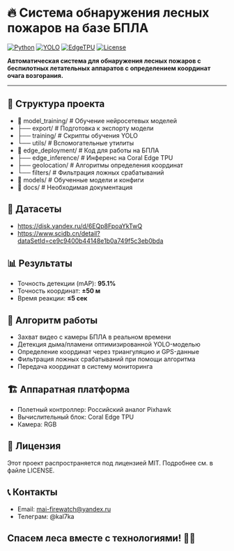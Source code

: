 # 🔥 Система обнаружения лесных пожаров на базе БПЛА

[![Python](https://img.shields.io/badge/Python-3.8%2B-blue)](https://python.org)
[![YOLO](https://img.shields.io/badge/YOLO-v11-red)](https://ultralytics.com)
[![EdgeTPU](https://img.shields.io/badge/Edge-TPU-orange)](https://coral.ai)
[![License](https://img.shields.io/badge/License-MIT-green)](LICENSE)

**Автоматическая система для обнаружения лесных пожаров с беспилотных летательных аппаратов с определением координат очага возгорания.**

---

## 📁 Структура проекта
- 📂 model_training/ # Обучение нейросетевых моделей
- ├── export/ # Подготовка к экспорту модели
- ├── training/ # Скрипты обучения YOLO
- └── utils/ # Вспомогательные утилиты
- 📂 edge_deployment/ # Код для работы на БПЛА
- ├── edge_inference/ # Инференс на Coral Edge TPU
- ├── geolocation/ # Алгоритмы определения координат
- └── filters/ # Фильтрация ложных срабатываний
- 📂 models/ # Обученные модели и конфиги
- 📂 docs/ # Необходимая документация

## 🎨 Датасеты
- https://disk.yandex.ru/d/6EQp8FpoaYkTwQ
- https://www.scidb.cn/detail?dataSetId=ce9c9400b44148e1b0a749f5c3eb0bda

    
## 📊 Результаты

- Точность детекции (mAP):	**95.1%**
- Точность координат:	**±50 м**
- Время реакции:	**≤5 сек**

## 🎯 Алгоритм работы

- Захват видео с камеры БПЛА в реальном времени
- Детекция дыма/пламени оптимизированной YOLO-моделью
- Определение координат через триангуляцию и GPS-данные
- Фильтрация ложных срабатываний при помощи алгоритма
- Передача координат в систему мониторинга

## 🏗️ Аппаратная платформа

- Полетный контроллер: Российский аналог Pixhawk
- Вычислительный блок: Coral Edge TPU
- Камера: RGB


## 📄 Лицензия

Этот проект распространяется под лицензией MIT. Подробнее см. в файле LICENSE.


## 📞 Контакты

- Email: mai-firewatch@yandex.ru
- Телеграм: @kal7ka

## Спасем леса вместе с технологиями! 🌲✨
